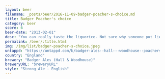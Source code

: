 ```yaml
---
layout: beer
filename: _posts/beer/2016-11-09-badger-poacher-s-choice.md
title: Badger Poacher's choice
category: beer
score: 6
beer-date: "2013-02-01"
desc: "You can really taste the liquorice. Not sure why someone put liquorice in beer"
permalink: /beer/:title.html
img: /img/list/badger-poacher-s-choice.jpeg
untappd: "https://untappd.com/b/badger-ales--hall---woodhouse--poachers-choice/13035"
country: "England"
brewery: "Badger Ales (Hall & Woodhouse)"
breweryURL: "breweryURL"
style: "Strong Ale - English"
---
```

